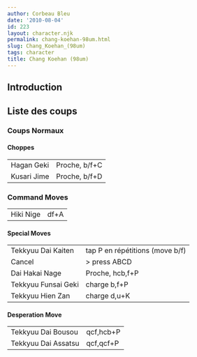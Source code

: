 ```yaml
---
author: Corbeau Bleu
date: '2010-08-04'
id: 223
layout: character.njk
permalink: chang-koehan-98um.html
slug: Chang_Koehan_(98um)
tags: character
title: Chang Koehan (98um)
---
```


## Introduction

## Liste des coups

### Coups Normaux

#### Choppes

|             |               |
|-------------|---------------|
| Hagan Geki  | Proche, b/f+C |
| Kusari Jime | Proche, b/f+D |

### Command Moves

|           |      |
|-----------|------|
| Hiki Nige | df+A |

#### Special Moves

|                     |                                 |
|---------------------|---------------------------------|
| Tekkyuu Dai Kaiten  | tap P en répétitions (move b/f) |
| Cancel              | \> press ABCD                   |
| Dai Hakai Nage      | Proche, hcb,f+P                 |
| Tekkyuu Funsai Geki | charge b,f+P                    |
| Tekkyuu Hien Zan    | charge d,u+K                    |

#### Desperation Move

|                     |           |
|---------------------|-----------|
| Tekkyuu Dai Bousou  | qcf,hcb+P |
| Tekkyuu Dai Assatsu | qcf,qcf+P |